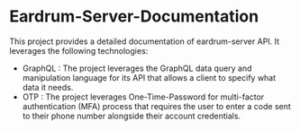 # Eardrum-Server-Documentation
This project provides a detailed documentation of eardrum-server API. It leverages the following technologies:
* GraphQL : The project leverages the GraphQL data query and manipulation language for its API that allows a client to specify what data it needs.
* OTP    : The project leverages One-Time-Password for multi-factor authentication (MFA) process that requires the user to enter a code sent to their phone number alongside their account credentials.

